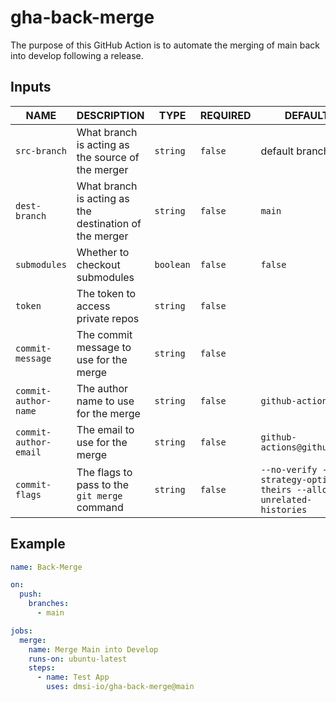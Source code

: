 # gha-back-merge

The purpose of this GitHub Action is to automate the merging of main back into develop following a release.

## Inputs

| NAME                  | DESCRIPTION                                            | TYPE      | REQUIRED | DEFAULT                                                            |
| --------------------- | ------------------------------------------------------ | --------- | -------- | ------------------------------------------------------------------ |
| `src-branch`          | What branch is acting as the source of the merger      | `string`  | `false`  | default branch                                                     |
| `dest-branch`         | What branch is acting as the destination of the merger | `string`  | `false`  | `main`                                                             |
| `submodules`          | Whether to checkout submodules                         | `boolean` | `false`  | `false`                                                            |
| `token`               | The token to access private repos                      | `string`  | `false`  |                                                                    |
| `commit-message`      | The commit message to use for the merge                | `string`  | `false`  |                                                                    |
| `commit-author-name`  | The author name to use for the merge                   | `string`  | `false`  | `github-actions`                                                   |
| `commit-author-email` | The email to use for the merge                         | `string`  | `false`  | `github-actions@github.com`                                        |
| `commit-flags`        | The flags to pass to the `git merge` command          | `string`  | `false`  | `--no-verify --strategy-option theirs --allow-unrelated-histories` |

## Example

```yaml
name: Back-Merge

on:
  push:
    branches:
      - main

jobs:
  merge:
    name: Merge Main into Develop
    runs-on: ubuntu-latest
    steps:
      - name: Test App
        uses: dmsi-io/gha-back-merge@main
```
